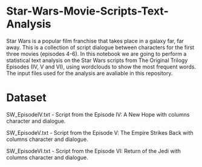 # Star-Wars-Movie-Scripts-Text-Analysis

Star Wars is a popular film franchise that takes place in a galaxy far, far away. This is a collection of script dialogue between characters for the first three movies (episodes 4-6). In this notebook we are going to perform a statistical text analysis on the Star Wars scripts from The Original Trilogy Episodes (IV, V and VI), using wordclouds to show the most frequent words. The input files used for the analysis are avaliable in this repository.

# Dataset 

SW_EpisodeIV.txt - Script from the Episode IV: A New Hope with columns character and dialogue.

SW_EpisodeV.txt - Script from the Episode V: The Empire Strikes Back with columns character and dialogue.

SW_EpisodeVI.txt - Script from the Episode VI: Return of the Jedi with columns character and dialogue.
